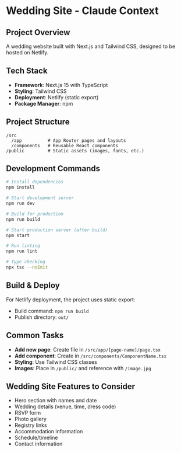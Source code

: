 # Wedding Site - Claude Context

## Project Overview
A wedding website built with Next.js and Tailwind CSS, designed to be hosted on Netlify.

## Tech Stack
- **Framework**: Next.js 15 with TypeScript
- **Styling**: Tailwind CSS
- **Deployment**: Netlify (static export)
- **Package Manager**: npm

## Project Structure
```
/src
  /app          # App Router pages and layouts
  /components   # Reusable React components
/public         # Static assets (images, fonts, etc.)
```

## Development Commands
```bash
# Install dependencies
npm install

# Start development server
npm run dev

# Build for production
npm run build

# Start production server (after build)
npm start

# Run linting
npm run lint

# Type checking
npx tsc --noEmit
```

## Build & Deploy
For Netlify deployment, the project uses static export:
- Build command: `npm run build`
- Publish directory: `out/`

## Common Tasks
- **Add new page**: Create file in `/src/app/[page-name]/page.tsx`
- **Add component**: Create in `/src/components/ComponentName.tsx`
- **Styling**: Use Tailwind CSS classes
- **Images**: Place in `/public/` and reference with `/image.jpg`

## Wedding Site Features to Consider
- Hero section with names and date
- Wedding details (venue, time, dress code)
- RSVP form
- Photo gallery
- Registry links
- Accommodation information
- Schedule/timeline
- Contact information